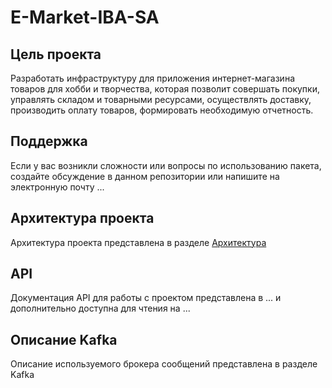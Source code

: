 # E-Market-IBA-SA
## Цель проекта
Разработать инфраструктуру для приложения интернет-магазина товаров для хобби и творчества, которая позволит совершать покупки, управлять складом и товарными ресурсами, осуществлять доставку, производить оплату товаров, формировать необходимую отчетность.
## Поддержка
Если у вас возникли сложности или вопросы по использованию пакета, создайте обсуждение в данном репозитории или напишите на электронную почту ...
## Архитектура проекта
Архитектура проекта представлена в разделе [Архитектура](https://github.com/dariagon23/E-Market-IBA-SA/tree/main/Architecture)
## API
Документация API для работы с проектом представлена в ... и дополнительно доступна для чтения на ...
## Описание Kafka
Описание используемого брокера сообщений представлена в разделе Kafka
